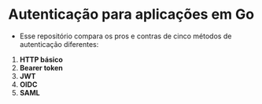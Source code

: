 # Autenticação para aplicações em Go

* Esse repositório compara os pros e contras de cinco métodos de autenticação diferentes: 
1. **HTTP básico**
2. **Bearer token**
3. **JWT**
4. **OIDC**
5. **SAML**

